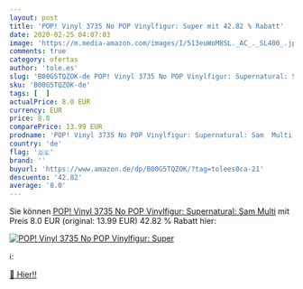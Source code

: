 ```yaml
---
layout: post
title: 'POP! Vinyl 3735 No POP Vinylfigur: Super mit 42.82 % Rabatt'
date: 2020-02-25 04:07:03
image: 'https://m.media-amazon.com/images/I/513euWoM8SL._AC_._SL400_.jpg'
comments: true
category: ofertas
author: 'tole.es'
slug: 'B00G5TQZOK-de POP! Vinyl 3735 No POP Vinylfigur: Supernatural: Sam Multi'
sku: 'B00G5TQZOK-de'
tags: [  ]
actualPrice: 8.0 EUR
currency: EUR
price: 8.0
comparePrice: 13.99 EUR
prodname: 'POP! Vinyl 3735 No POP Vinylfigur: Supernatural: Sam  Multi'
country: 'de'
flag: '🇩🇪'
brand: ''
buyurl: 'https://www.amazon.de/dp/B00G5TQZOK/?tag=tolees0ca-21'
descuento: '42.82'
average: '8.0'
---
```


Sie können [POP! Vinyl 3735 No POP Vinylfigur: Supernatural: Sam  Multi](https://www.amazon.de/dp/B00G5TQZOK/?tag=tolees0ca-21) mit Preis 8.0 EUR (original: 13.99 EUR) 42.82 % Rabatt hier:

[![POP! Vinyl 3735 No POP Vinylfigur: Super](https://m.media-amazon.com/images/I/513euWoM8SL._AC_._SL400_.jpg)](https://www.amazon.de/dp/B00G5TQZOK/?tag=tolees0ca-21)

ℹ️:


[🛒 Hier!!](https://www.amazon.de/dp/B00G5TQZOK/?tag=tolees0ca-21)
